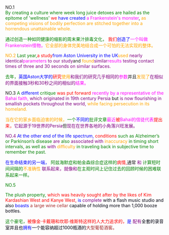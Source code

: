 NO.1  
</font><font color=Green>By creating a culture where week long juice detoxes are hailed as the epitome of 'wellness' </font> <font color=Red>we </font><font color=Blue>have created </font><font color=Magenta>a Frankenstein's monster</font>, </font><font color=Orange>as competing visions of bodily perfection are stitched together into a horrendous unattainable whole. 
    
</font> <font color=Green>通过创造一种如同健康的缩影的周末果汁排毒文化，</font> <font color=Red>我们</font><font color=Blue>创造了</font><font color=Magenta>一个叫做Frankenstein怪物，</font><font color=Orange>它全部的身体完美地结合成一个可怕的无法实现的整体。

NO.2
</font><font color=Green>Last year,</font><font color=Red>a study</font><font color=Blue>from Aston University in the UK</font><font color=Orange>used </font><font color=Purple>nearly identical</font><font color=Magenta>parameters </font><font color=Purple>to our study</font>and </font><font color=Orange>found</font><font color=Purple>similar</font><font color=Magenta>results </font><font color=Purple>testing contact times of three and 30 seconds on similar surfaces.

</font><font color=Green>去年，</font><font color=Blue>英国Aston大学的</font><font color=Red>研究</font><font color=Orange>使用</font><font color=Purple>和我们的研究几乎相同的</font><font color=Magenta>参数</font>并且</font><font color=Orange>发现了</font><font color=Purple>在相似的界面接触3秒和30秒之间的相似的</font><font color=Magenta>结果。</font>

NO.3
</font><font color=Green>A </font><font color=Blue>different </font><font color=Green>critique </font><font color=Red>was put forward </font><font color=Magenta>recently by a representative of the Bahai faith, </font><font color=Purple>which originated in 19th century Persia </font>but </font><font color=Purple>is now flourishing in smallish pockets throughout the world, </font><font color=Orange>while facing persecution in its homeland.

</font><font color=Orange>当在它的家乡面临迫害的时候，</font><font color=Green>一个</font><font color=Blue>不同的</font><font color=Green>批评文章</font><font color=Magenta>最近</font><font color=Red>被</font><font color=Magenta>Bahai的信徒代表</font><font color=Red>提出来，</font><font color=Purple>它起源于19世界的Persia</font>但</font><font color=Purple>现在在世界各地的小角落兴旺发展。

NO.4
</font><font color=Blue>At the other end of the life spectrum, </font><font color=Red>conditions</font><font color=Green> such as Alzheimer’s or Parkinson’s disease </font><font color=Purple>are </font><font color=Green> also </font><font color=Purple>associated with </font><font color=Orange>inaccuracy</font><font color=Green> in timing short intervals, as well as</font><font color=Purple> with </font><font color=Orange>difficulty </font><font color=Green>in traveling back in subjective time to remember the past.

</font><font color=Blue>在生命结束的另一端，</font><font color=Green> 阿兹海默症和帕金森综合症这样的</font><font color=Red>病情,</font>通常 </font><font color=Purple>和</font><font color=Green> 计算短时间间隔的</font><font color=Orange>不准确性</font><font color=Purple> 联系起来，就像</font><font color=Purple>和</font><font color=Green>在主观时间上记住过去的回顾时候的困难联系起来一样。

NO.5

</font><font color=Green>The plush property, </font><font color=Red>which was heavily sought after by the likes of Kim Kardashian West and Kanye West, </font><font color=Blue>is</font><font color=Purple> complete </font><font color=Orgnge>with a flash music studio and</font><font color=Orgnge> also </font><font color=Blue>boasts </font><font color=Brown>a large wine cellar</font><font color=Orgnge> capable of holding more than 1,000 booze bottles.

</font><font color=Green>这个豪宅，</font><font color=Red>被像金·卡戴珊和坎耶·维斯特这样的人大力追求的，</font><font color=Blue>是</font><font color=Purple> 配有</font><font color=Orgnge>全套的录音室并且</font><font color=Orgnge>也</font><font color=Blue>拥有</font><font color=Orgnge>一个能容纳超过1000瓶酒的</font><font color=Brown>大型葡萄酒窖。